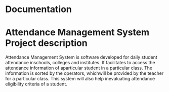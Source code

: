 # Documentation #

# Attendance Management System Project description #


Attendance Management System is software developed for daily student attendance inschools, colleges and institutes. If facilitates to access the attendance information of aparticular student in a particular class. The information is sorted by the operators, whichwill be provided by the teacher for a particular class. This system will also help inevaluating attendance eligibility criteria of a student.

